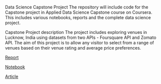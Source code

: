 Data Science Capstone Project
The repository will include code for the Capstone project in Applied Data Science Capstone course on Coursera. This includes various notebooks, reports and the complete data science project.

Capstone Project description
The project includes exploring venues in Lucknow, India using datasets from two APIs - Foursquare API and Zomato API. The aim of this project is to allow any visitor to select from a range of venues based on their venue rating and average price preferences.


[Report](https://github.com/utkarshut/Coursera_Capstone/blob/master/reports/coursera_report_till_data_cleaning_final.pdf)

[Notebook](https://github.com/utkarshut/Coursera_Capstone/blob/master/Modal/Exploring%20venues%20in%20Lucnkow%20India.ipynb)

[Article](https://probleminsight.wordpress.com/2020/01/12/exploring-venues-in-lucknow-india-using-foursquare-and-zomato-api/)

